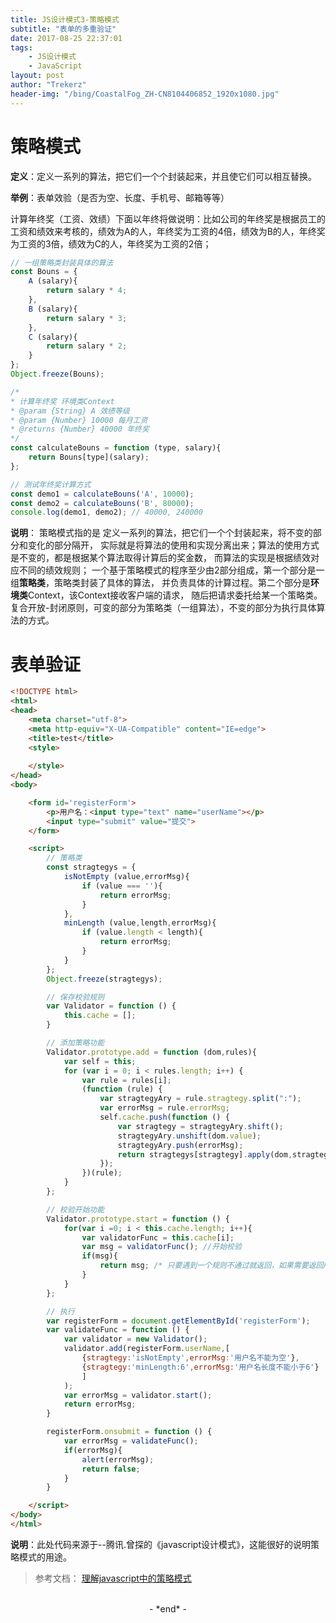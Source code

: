```yaml
---
title: JS设计模式3-策略模式
subtitle: "表单的多重验证"
date: 2017-08-25 22:37:01
tags: 
	- JS设计模式
	- JavaScript
layout: post
author: "Trekerz"
header-img: "/bing/CoastalFog_ZH-CN8104406852_1920x1080.jpg"
---
```


# **策略模式**

**定义**：定义一系列的算法，把它们一个个封装起来，并且使它们可以相互替换。

**举例**：表单效验（是否为空、长度、手机号、邮箱等等）    

计算年终奖（工资、效绩）下面以年终将做说明：比如公司的年终奖是根据员工的工资和绩效来考核的，绩效为A的人，年终奖为工资的4倍，绩效为B的人，年终奖为工资的3倍，绩效为C的人，年终奖为工资的2倍；

```js
// 一组策略类封装具体的算法
const Bouns = {
	A (salary){
		return salary * 4;
	},
	B (salary){
		return salary * 3;
	},
	C (salary){
		return salary * 2;
	}
};
Object.freeze(Bouns);

/*
* 计算年终奖 环境类Context
* @param {String} A 效绩等级
* @param {Number} 10000 每月工资
* @returns {Number} 40000 年终奖
*/
const calculateBouns = function (type, salary){
	return Bouns[type](salary);
};

// 测试年终奖计算方式
const demo1 = calculateBouns('A', 10000);
const demo2 = calculateBouns('B', 80000);
console.log(demo1, demo2); // 40000, 240000
```

**说明**：
策略模式指的是 定义一系列的算法，把它们一个个封装起来，将不变的部分和变化的部分隔开，
实际就是将算法的使用和实现分离出来；算法的使用方式是不变的，都是根据某个算法取得计算后的奖金数，
而算法的实现是根据绩效对应不同的绩效规则；
一个基于策略模式的程序至少由2部分组成，第一个部分是一组**策略类**，策略类封装了具体的算法，
并负责具体的计算过程。第二个部分是**环境类**Context，该Context接收客户端的请求，
随后把请求委托给某一个策略类。
复合开放-封闭原则，可变的部分为策略类（一组算法），不变的部分为执行具体算法的方式。

# **表单验证**

```html
<!DOCTYPE html>
<html>
<head>
    <meta charset="utf-8">
    <meta http-equiv="X-UA-Compatible" content="IE=edge">
    <title>test</title>
    <style>
        
    </style>
</head>
<body>

    <form id='registerForm'>
        <p>用户名：<input type="text" name="userName"></p>
        <input type="submit" value="提交">
    </form>

    <script>
        // 策略类
        const stragtegys = {
            isNotEmpty (value,errorMsg){
                if (value === ''){
                    return errorMsg;
                }
            },
            minLength (value,length,errorMsg){
                if (value.length < length){
                    return errorMsg;
                }
            }
        };
        Object.freeze(stragtegys);

        // 保存校验规则
        var Validator = function () {
            this.cache = [];
        }

        // 添加策略功能
        Validator.prototype.add = function (dom,rules){
            var self = this;
            for (var i = 0; i < rules.length; i++) {
                var rule = rules[i];
                (function (rule) {
                    var stragtegyAry = rule.stragtegy.split(":");
                    var errorMsg = rule.errorMsg;
                    self.cache.push(function () {
                        var stragtegy = stragtegyAry.shift();
                        stragtegyAry.unshift(dom.value);
                        stragtegyAry.push(errorMsg);
                        return stragtegys[stragtegy].apply(dom,stragtegyAry);
                    });
                })(rule);
            }
        };

        // 校验开始功能
        Validator.prototype.start = function () {
            for(var i =0; i < this.cache.length; i++){
                var validatorFunc = this.cache[i];
                var msg = validatorFunc(); //开始校验
                if(msg){
                    return msg; /* 只要遇到一个规则不通过就返回，如果需要返回所有不通过的msg，则需在这里用数组把它们存放起来。 */
                }
            }
        };

        // 执行
        var registerForm = document.getElementById('registerForm');
        var validateFunc = function () {
            var validator = new Validator();
            validator.add(registerForm.userName,[
                {stragtegy:'isNotEmpty',errorMsg:'用户名不能为空'},
                {stragtegy:'minLength:6',errorMsg:'用户名长度不能小于6'}
                ]
            );
            var errorMsg = validator.start();
            return errorMsg;
        }

        registerForm.onsubmit = function () {
            var errorMsg = validateFunc();
            if(errorMsg){
                alert(errorMsg);
                return false;
            }
        }

    </script>
</body>
</html>
```

**说明**：此处代码来源于--腾讯.曾探的《javascript设计模式》，这能很好的说明策略模式的用途。

> 参考文档：
> [理解javascript中的策略模式](http://www.cnblogs.com/tugenhua0707/p/4722696.html)

<br/>

<center>-&nbsp;*end*&nbsp;-</center>

<br/>